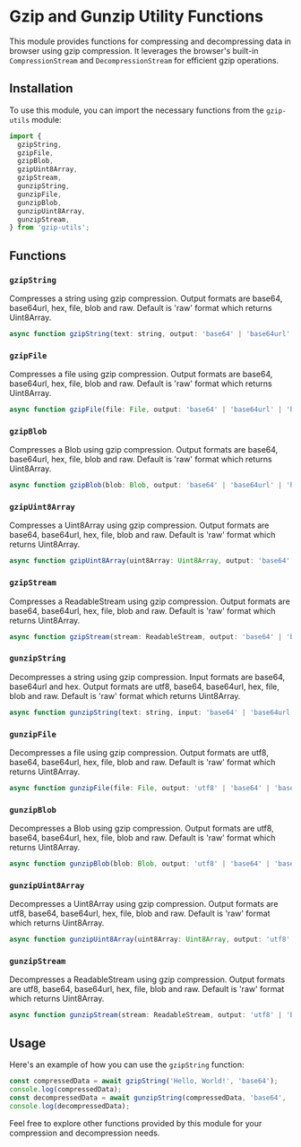 # Gzip and Gunzip Utility Functions

This module provides functions for compressing and decompressing data in browser using gzip compression. It leverages the browser's built-in `CompressionStream` and `DecompressionStream` for efficient gzip operations.

## Installation

To use this module, you can import the necessary functions from the `gzip-utils` module:

```javascript
import {
  gzipString,
  gzipFile,
  gzipBlob,
  gzipUint8Array,
  gzipStream,
  gunzipString,
  gunzipFile,
  gunzipBlob,
  gunzipUint8Array,
  gunzipStream,
} from 'gzip-utils';
```

## Functions

### `gzipString`

Compresses a string using gzip compression.
Output formats are base64, base64url, hex, file, blob and raw.
Default is 'raw' format which returns Uint8Array.

```javascript
async function gzipString(text: string, output: 'base64' | 'base64url' | 'hex' | 'file' | 'blob' | 'raw' = 'raw'): Promise<string | Uint8Array | File | Blob>;
```

### `gzipFile`

Compresses a file using gzip compression.
Output formats are base64, base64url, hex, file, blob and raw.
Default is 'raw' format which returns Uint8Array.

```javascript
async function gzipFile(file: File, output: 'base64' | 'base64url' | 'hex' | 'file' | 'blob' | 'raw' = 'raw'): Promise<string | Uint8Array | File | Blob>;
```

### `gzipBlob`

Compresses a Blob using gzip compression.
Output formats are base64, base64url, hex, file, blob and raw.
Default is 'raw' format which returns Uint8Array.

```javascript
async function gzipBlob(blob: Blob, output: 'base64' | 'base64url' | 'hex' | 'file' | 'blob' | 'raw' = 'raw'): Promise<string | Uint8Array | File | Blob>;
```

### `gzipUint8Array`

Compresses a Uint8Array using gzip compression.
Output formats are base64, base64url, hex, file, blob and raw.
Default is 'raw' format which returns Uint8Array.

```javascript
async function gzipUint8Array(uint8Array: Uint8Array, output: 'base64' | 'base64url' | 'hex' | 'file' | 'blob' | 'raw' = 'raw'): Promise<string | Uint8Array | File | Blob>;
```

### `gzipStream`

Compresses a ReadableStream using gzip compression.
Output formats are base64, base64url, hex, file, blob and raw.
Default is 'raw' format which returns Uint8Array.

```javascript
async function gzipStream(stream: ReadableStream, output: 'base64' | 'base64url' | 'hex' | 'file' | 'blob' | 'raw' = 'raw'): Promise<string | Uint8Array | File | Blob>;
```

### `gunzipString`

Decompresses a string using gzip compression.
Input formats are base64, base64url and hex.
Output formats are utf8, base64, base64url, hex, file, blob and raw.
Default is 'raw' format which returns Uint8Array.

```javascript
async function gunzipString(text: string, input: 'base64' | 'base64url' | 'hex', output: 'utf8' | 'base64' | 'base64url' | 'hex' | 'file' | 'blob' | 'raw' = 'raw');
```

### `gunzipFile`

Decompresses a file using gzip compression.
Output formats are utf8, base64, base64url, hex, file, blob and raw.
Default is 'raw' format which returns Uint8Array.

```javascript
async function gunzipFile(file: File, output: 'utf8' | 'base64' | 'base64url' | 'hex' | 'file' | 'blob' | 'raw' = 'raw');
```

### `gunzipBlob`

Decompresses a Blob using gzip compression.
Output formats are utf8, base64, base64url, hex, file, blob and raw.
Default is 'raw' format which returns Uint8Array.

```javascript
async function gunzipBlob(blob: Blob, output: 'utf8' | 'base64' | 'base64url' | 'hex' | 'file' | 'blob' | 'raw' = 'raw');
```

### `gunzipUint8Array`

Decompresses a Uint8Array using gzip compression.
Output formats are utf8, base64, base64url, hex, file, blob and raw.
Default is 'raw' format which returns Uint8Array.

```javascript
async function gunzipUint8Array(uint8Array: Uint8Array, output: 'utf8' | 'base64' | 'base64url' | 'hex' | 'file' | 'blob' | 'raw' = 'raw');
```

### `gunzipStream`

Decompresses a ReadableStream using gzip compression.
Output formats are utf8, base64, base64url, hex, file, blob and raw.
Default is 'raw' format which returns Uint8Array.

```javascript
async function gunzipStream(stream: ReadableStream, output: 'utf8' | 'base64' | 'base64url' | 'hex' | 'file' | 'blob' | 'raw' = 'raw', outputMimeType: string = 'text/plain', outputFileExtension: string = 'txt');
```

## Usage

Here's an example of how you can use the `gzipString` function:

```javascript
const compressedData = await gzipString('Hello, World!', 'base64');
console.log(compressedData);
const decompressedData = await gunzipString(compressedData, 'base64', 'utf8');
console.log(decompressedData);
```

Feel free to explore other functions provided by this module for your compression and decompression needs.
